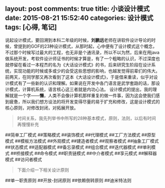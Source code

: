 layout: post
comments: true
title: 小谈设计模式
date: 2015-08-21 15:52:40
categories: 设计模式
tags: [心得, 笔记]
---
说起设计模式，要回溯到本科二年级的时候，**刘鹏远**老师在讲软件设计导论的时候，曾提到的GOF的23种设计模式，从那时起，心中便有了设计模式这个概念，不过那个时候写过最大的工程，也无非是个通讯录，所以不以为然，后来在用java做系统开发，考软件设计师证书的时候才算是，有了一个粗略的认识，不过深度也就停留在看过一本程杰的名为《大话设计模式》的书，后来研究生阶段在设计系统，实现功能的时候或多或少的会受这些思想的影响，也越发觉得前辈们的伟大。前两天，在同学那又再次看到了这本《大话设计模式》，于是借来重读，似乎对设计模式有了一些新的认识和理解。如果说在开发中各门语言是武学套路的话，那设计模式，计算机系统，语言核心这三者就是内功心法。
设计模式的提出，我的理解就是一个字——**懒**，人类不会像计算机那样重复的做一件事，因为这会使我们感到疲惫，所以我们想方设法的将开发变得尽量的易于扩充和修改，这是设计模式的核心原则，对修改封闭，对拓展开放。
> 时间关系，我先列举书中所写的28种基本模式，原则，法则，以后有时间再慢慢补充

<!--more-->
##简单工厂模式
##策略模式
##装饰模式
##代理模式
##工厂方法模式
##原型模式
##模板方法模式
##外观模式
##建造者模式
##观察者模式
##抽象工厂模式
##状态模式
##适配器模式
##备忘录模式
##组合模式
##迭代器模式
##单利模式
##桥接模式
##命令模式
##职责链模式
##中介者模式
##享元模式
##解释器模式
##访问者模式

> 下面介绍一下相关设计原则

##单一职责原则
##开放-封闭原则
##依赖倒转原则
##迪米特法则